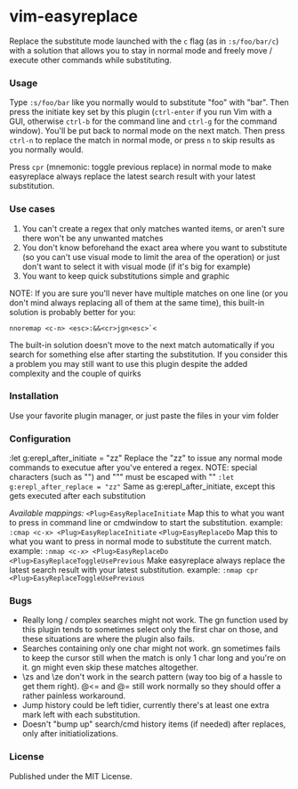 # vim-easyreplace

Replace the substitute mode launched with the `c` flag (as in `:s/foo/bar/c`) with a solution that allows you to stay in normal mode and freely move / execute other commands while substituting.


### Usage

Type `:s/foo/bar` like you normally would to substitute "foo" with "bar". Then press the initiate key set by this plugin (`ctrl-enter` if you run Vim with a GUI, otherwise `ctrl-b` for the command line and `ctrl-g` for the command window). You'll be put back to normal mode on the next match. Then press `ctrl-n` to replace the match in normal mode, or press `n` to skip results as you normally would.

Press `cpr` (mnemonic: toggle previous replace) in normal mode to make easyreplace always replace the latest search result with your latest substitution.


### Use cases

1. You can't create a regex that only matches wanted items, or aren't sure there won't be any unwanted matches
2. You don't know beforehand the exact area where you want to substitute (so you can't use visual mode to limit the area of the operation) or just don't want to select it with visual mode (if it's big for example)
3. You want to keep quick substitutions simple and graphic

NOTE: If you are sure you'll never have multiple matches on one line (or you don't mind always replacing all of them at the same time), this built-in solution is probably better for you:

    nnoremap <c-n> <esc>:&&<cr>jgn<esc>`<

The built-in solution doesn't move to the next match automatically if you search for something else after starting the substitution. If you consider this a problem you may still want to use this plugin despite the added complexity and the couple of quirks


### Installation

Use your favorite plugin manager, or just paste the files in your vim folder


### Configuration

:let g:erepl_after_initiate = "zz"
    Replace the "zz" to issue any normal mode commands to executue after you've entered a regex. NOTE: special characters (such as "<esc>") and """ must be escaped with "\"
`:let g:erepl_after_replace = "zz"`
    Same as g:erepl_after_initiate, except this gets executed after each substitution

*Available mappings:*
`<Plug>EasyReplaceInitiate`
    Map this to what you want to press in command line or cmdwindow to start the substitution.
    example: `:cmap <c-x> <Plug>EasyReplaceInitiate`
`<Plug>EasyReplaceDo`
    Map this to what you want to press in normal mode to substitute the current match.
    example: `:nmap <c-x> <Plug>EasyReplaceDo`
`<Plug>EasyReplaceToggleUsePrevious`
    Make easyreplace always replace the latest search result with your latest substitution.
    example: `:nmap cpr <Plug>EasyReplaceToggleUsePrevious`


### Bugs

* Really long / complex searches might not work. The gn function used by this plugin tends to sometimes select only the first char on those, and these situations are where the plugin also fails.
* Searches containing only one char might not work. gn sometimes fails to keep the cursor still when the match is only 1 char long and you're on it. gn might even skip these matches altogether.
* \zs and \ze don't work in the search pattern (way too big of a hassle to get them right). \@<= and \@= still work normally so they should offer a rather painless workaround.
* Jump history could be left tidier, currently there's at least one extra mark left with each substitution.
* Doesn't "bump up" search/cmd history items (if needed) after replaces, only after initiatiolizations.


### License

Published under the MIT License.
